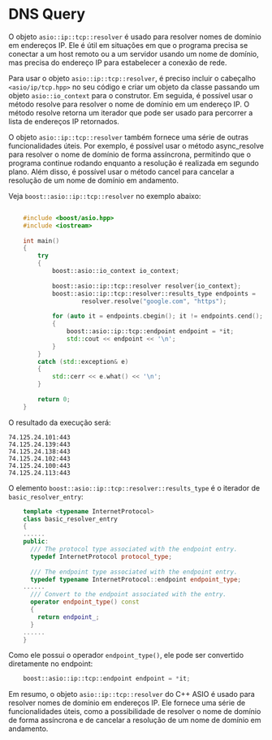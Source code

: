 # DNS Query

O objeto `asio::ip::tcp::resolver` é usado para resolver nomes de domínio em endereços IP. Ele é útil em situações em que o programa precisa se conectar a um host remoto ou a um servidor usando um nome de domínio, mas precisa do endereço IP para estabelecer a conexão de rede.

Para usar o objeto `asio::ip::tcp::resolver`, é preciso incluir o cabeçalho `<asio/ip/tcp.hpp>` no seu código e criar um objeto da classe passando um objeto `asio::io_context` para o construtor. Em seguida, é possível usar o método resolve para resolver o nome de domínio em um endereço IP. O método resolve retorna um iterador que pode ser usado para percorrer a lista de endereços IP retornados.

O objeto `asio::ip::tcp::resolver` também fornece uma série de outras funcionalidades úteis. Por exemplo, é possível usar o método async_resolve para resolver o nome de domínio de forma assíncrona, permitindo que o programa continue rodando enquanto a resolução é realizada em segundo plano. Além disso, é possível usar o método cancel para cancelar a resolução de um nome de domínio em andamento.

Veja `boost::asio::ip::tcp::resolver` no exemplo abaixo:

```cpp

	#include <boost/asio.hpp>
	#include <iostream>
	
	int main()
	{
	    try
	    {
	        boost::asio::io_context io_context;
	
	        boost::asio::ip::tcp::resolver resolver{io_context};
	        boost::asio::ip::tcp::resolver::results_type endpoints =
	                resolver.resolve("google.com", "https");
	
	        for (auto it = endpoints.cbegin(); it != endpoints.cend(); it++)
	        {
	            boost::asio::ip::tcp::endpoint endpoint = *it;
	            std::cout << endpoint << '\n';
	        }
	    }
	    catch (std::exception& e)
	    {
	        std::cerr << e.what() << '\n';
	    }
	
	    return 0;
	}
```

O resultado da execução será:   

	74.125.24.101:443
	74.125.24.139:443
	74.125.24.138:443
	74.125.24.102:443
	74.125.24.100:443
	74.125.24.113:443

O elemento `boost::asio::ip::tcp::resolver::results_type` é o iterador de `basic_resolver_entry`: 

```cpp
	template <typename InternetProtocol>
	class basic_resolver_entry
	{
	......
	public:
	  /// The protocol type associated with the endpoint entry.
	  typedef InternetProtocol protocol_type;
	
	  /// The endpoint type associated with the endpoint entry.
	  typedef typename InternetProtocol::endpoint endpoint_type;
	......
	  /// Convert to the endpoint associated with the entry.
	  operator endpoint_type() const
	  {
	    return endpoint_;
	  }
	......
	}
```
Como ele possui o operador `endpoint_type()`, ele pode ser convertido diretamente no endpoint:

```cpp
	boost::asio::ip::tcp::endpoint endpoint = *it;
```

Em resumo, o objeto `asio::ip::tcp::resolver` do C++ ASIO é usado para resolver nomes de domínio em endereços IP. Ele fornece uma série de funcionalidades úteis, como a possibilidade de resolver o nome de domínio de forma assíncrona e de cancelar a resolução de um nome de domínio em andamento.